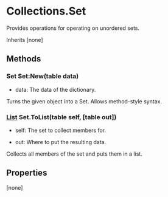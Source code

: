 # Collections.Set
Provides operations for operating on unordered sets.

Inherits [none]

## Methods
### Set Set:New(table data)
- data: The data of the dictionary.

Turns the given object into a Set.
Allows method-style syntax.


### [List](http://carbon.lpghatguy.com/Classes/Collections.List) Set.ToList(table self, [table out])
- self: The set to collect members for.

- out: Where to put the resulting data.

Collects all members of the set and puts them in a list.


## Properties
[none]
